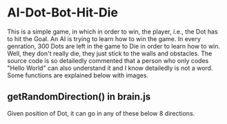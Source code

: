 # AI-Dot-Bot-Hit-Die

This is a simple game, in which in order to win, the player, i.e., the Dot has to hit the Goal. 
An AI is trying to learn how to win the game. In every genration, 300 Dots are left in the game to Die in order to learn how to win. Well, they don't really die, they just stick
to the walls and obstacles. 
The source code is so detailedly commented that a person who only codes "Hello World" can also understand it and I know detailedly is not a word.
Some functions are explained below with images.


## getRandomDirection() in brain.js
Given position of Dot, it can go in any of these below 8 directions.
